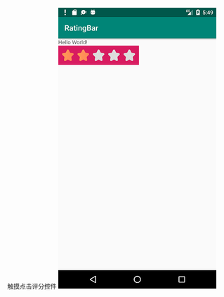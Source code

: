 触摸点击评分控件
<img src="https://github.com/Jasonono/RatingBarView/blob/master/app/Screenshot_1554875386.png" width="360" />